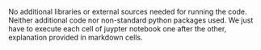 No additional libraries or external sources needed for running the code. Neither additional code nor non-standard python packages used. We just have to execute each cell of juypter notebook one after the other, 
explanation provided in markdown cells.
